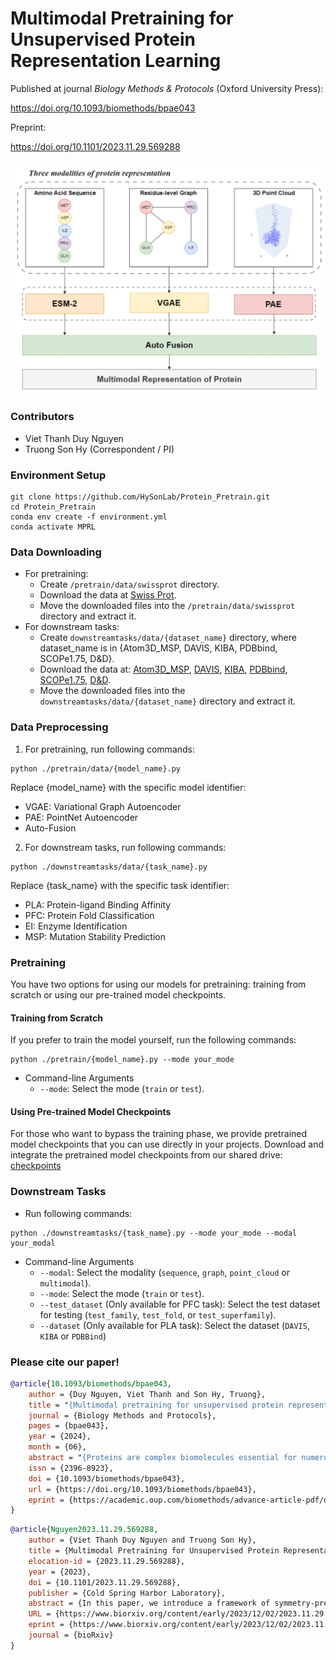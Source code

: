 # Multimodal Pretraining for Unsupervised Protein Representation Learning

Published at journal *Biology Methods & Protocols* (Oxford University Press): 

https://doi.org/10.1093/biomethods/bpae043

Preprint:

https://doi.org/10.1101/2023.11.29.569288

![framework](./figures/framework.png)

### Contributors
* Viet Thanh Duy Nguyen
* Truong Son Hy (Correspondent / PI)

### Environment Setup

```
git clone https://github.com/HySonLab/Protein_Pretrain.git
cd Protein_Pretrain
conda env create -f environment.yml
conda activate MPRL
```

### Data Downloading
* For pretraining:
    * Create ```/pretrain/data/swissprot``` directory.
    * Download the data at [Swiss Prot](https://ftp.ebi.ac.uk/pub/databases/alphafold/latest/swissprot_pdb_v4.tar).
    * Move the downloaded files into the ```/pretrain/data/swissprot``` directory and extract it.
* For downstream tasks:
    * Create ```downstreamtasks/data/{dataset_name}``` directory, where dataset_name is in {Atom3D_MSP, DAVIS, KIBA, PDBbind, SCOPe1.75, D&D}.
    * Download the data at: [Atom3D_MSP](https://zenodo.org/records/4962515/files/MSP-split-by-sequence-identity-30.tar.gz), [DAVIS](https://drive.google.com/file/d/1kobzvO9aZcCAOWqXodEZi9xbr4PuGHYY/view?usp=drive_link),
    [KIBA](https://drive.google.com/file/d/1X8LQZYjShhKo0YOkTZ-zfzftN1V-Wbyx/view?usp=drive_link), [PDBbind](http://pdbbind.org.cn/download.php), [SCOPe1.75](https://drive.google.com/uc?export=download&id=1chZAkaZlEBaOcjHQ3OUOdiKZqIn36qar), [D&D](https://drive.google.com/uc?export=download&id=1KTs5cUYhG60C6WagFp4Pg8xeMgvbLfhB).
    * Move the downloaded files into the ```downstreamtasks/data/{dataset_name}``` directory and extract it.

### Data Preprocessing
1. For pretraining, run following commands:
```
python ./pretrain/data/{model_name}.py
```
Replace {model_name} with the specific model identifier:
* VGAE: Variational Graph Autoencoder
* PAE: PointNet Autoencoder
* Auto-Fusion

2. For downstream tasks, run following commands:
```
python ./downstreamtasks/data/{task_name}.py
```
Replace {task_name} with the specific task identifier:
* PLA: Protein-ligand Binding Affinity
* PFC: Protein Fold Classification
* EI: Enzyme Identification
* MSP: Mutation Stability Prediction

### Pretraining
You have two options for using our models for pretraining: training from scratch or using our pre-trained model checkpoints.
#### Training from Scratch
If you prefer to train the model yourself, run the following commands:
```
python ./pretrain/{model_name}.py --mode your_mode
```
* Command-line Arguments
    * `--mode`: Select the mode (`train` or `test`).
#### Using Pre-trained Model Checkpoints
For those who want to bypass the training phase, we provide pretrained model checkpoints that you can use directly in your projects. Download and integrate the pretrained model checkpoints from our shared drive: [checkpoints](https://drive.google.com/drive/folders/1_BBRPe2aC7rIg3HB6b5KkucvN1WOexwY?usp=sharing)

### Downstream Tasks
* Run following commands:
```
python ./downstreamtasks/{task_name}.py --mode your_mode --modal your_modal 
```
* Command-line Arguments
    * `--modal`: Select the modality (`sequence`, `graph`, `point_cloud` or `multimodal`).
    * `--mode`: Select the mode (`train` or `test`).
    * `--test_dataset` (Only available for PFC task): Select the test dataset for testing (`test_family`, `test_fold`, or `test_superfamily`).
    * `--dataset` (Only available for PLA task): Select the dataset (`DAVIS`, `KIBA` or `PDBBind`)
### Please cite our paper!

```bibtex
@article{10.1093/biomethods/bpae043,
    author = {Duy Nguyen, Viet Thanh and Son Hy, Truong},
    title = "{Multimodal pretraining for unsupervised protein representation learning}",
    journal = {Biology Methods and Protocols},
    pages = {bpae043},
    year = {2024},
    month = {06},
    abstract = "{Proteins are complex biomolecules essential for numerous biological processes, making them crucial targets for advancements in molecular biology, medical research, and drug design. Understanding their intricate, hierarchical structures and functions is vital for progress in these fields. To capture this complexity, we introduce MPRL—Multimodal Protein Representation Learning, a novel framework for symmetry-preserving multimodal pretraining that learns unified, unsupervised protein representations by integrating primary and tertiary structures. MPRL employs Evolutionary Scale Modeling (ESM-2) for sequence analysis, Variational Graph Auto-Encoders (VGAE) for residue-level graphs, and PointNet Autoencoder (PAE) for 3D point clouds of atoms, each designed to capture the spatial and evolutionary intricacies of proteins while preserving critical symmetries. By leveraging Auto-Fusion to synthesize joint representations from these pretrained models, MPRL ensures robust and comprehensive protein representations. Our extensive evaluation demonstrates that MPRL significantly enhances performance in various tasks such as protein-ligand binding affinity prediction, protein fold classification, enzyme activity identification, and mutation stability prediction. This framework advances the understanding of protein dynamics and facilitates future research in the field. Our source code is publicly available at https://github.com/HySonLab/Protein\_Pretrain.}",
    issn = {2396-8923},
    doi = {10.1093/biomethods/bpae043},
    url = {https://doi.org/10.1093/biomethods/bpae043},
    eprint = {https://academic.oup.com/biomethods/advance-article-pdf/doi/10.1093/biomethods/bpae043/58272243/bpae043.pdf},
}
```

```bibtex
@article{Nguyen2023.11.29.569288,
	author = {Viet Thanh Duy Nguyen and Truong Son Hy},
	title = {Multimodal Pretraining for Unsupervised Protein Representation Learning},
	elocation-id = {2023.11.29.569288},
	year = {2023},
	doi = {10.1101/2023.11.29.569288},
	publisher = {Cold Spring Harbor Laboratory},
	abstract = {In this paper, we introduce a framework of symmetry-preserving multimodal pretraining to learn a unified representation on proteins in an unsupervised manner that can take into account primary and tertiary structures. For each structure, we propose the corresponding pretraining method on sequence, graph and 3D point clouds based on large language models and generative models. We present a novel way to combining representations from multiple sources of information into a single global representation for proteins. We carefully analyze the performance of our framework in the pretraining tasks. For the fine-tuning tasks, our experiments have shown that our new multimodal representation can achieve competitive results in protein-ligand binding affinity prediction, protein fold classification, enzyme identification and mutation stability prediction. We expect that this work will accelerate future research in proteins. Our source code in PyTorch deep learning framework is publicly available at https://github.com/HySonLab/Protein_PretrainCompeting Interest StatementThe authors have declared no competing interest.},
	URL = {https://www.biorxiv.org/content/early/2023/12/02/2023.11.29.569288},
	eprint = {https://www.biorxiv.org/content/early/2023/12/02/2023.11.29.569288.full.pdf},
	journal = {bioRxiv}
}
```
